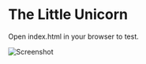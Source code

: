 # The Little Unicorn

Open index.html in your browser to test.

![Screenshot](https://i.gyazo.com/3208d2d9b759221c9fe293a6e57fd170.png)
